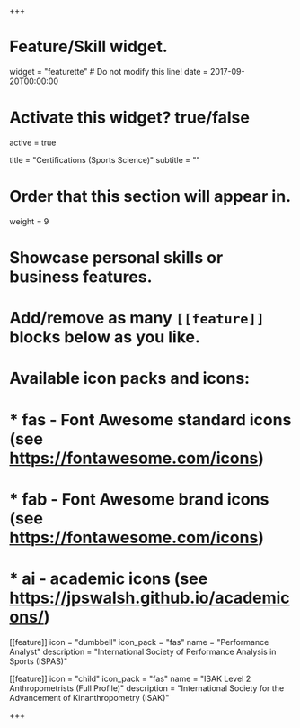+++
# Feature/Skill widget.
widget = "featurette"  # Do not modify this line!
date = 2017-09-20T00:00:00

# Activate this widget? true/false
active = true

title = "Certifications (Sports Science)"
subtitle = ""

# Order that this section will appear in.
weight = 9

# Showcase personal skills or business features.
# 
# Add/remove as many `[[feature]]` blocks below as you like.
# 
# Available icon packs and icons:
# * fas - Font Awesome standard icons (see https://fontawesome.com/icons)
# * fab - Font Awesome brand icons (see https://fontawesome.com/icons)
# * ai - academic icons (see https://jpswalsh.github.io/academicons/)

[[feature]]
  icon = "dumbbell"
  icon_pack = "fas"
  name = "Performance Analyst"
  description = "International Society of Performance Analysis in Sports (ISPAS)"

[[feature]]
  icon = "child"
  icon_pack = "fas"
  name = "ISAK Level 2 Anthropometrists (Full Profile)"
  description = "International Society for the Advancement of Kinanthropometry (ISAK)"

+++
